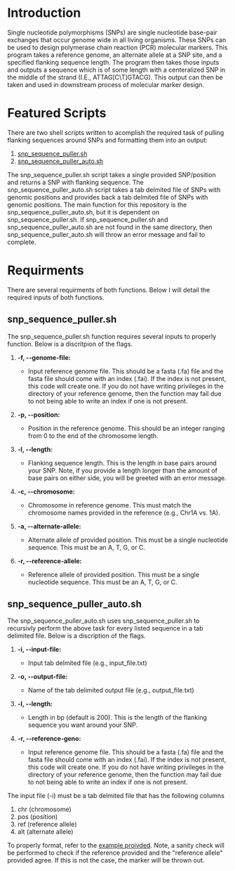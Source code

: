 # Introduction
Single nucleotide polymorphisms (SNPs) are single nucleotide base-pair exchanges that occur genome wide in all living organisms. These SNPs can be used to design polymerase chain reaction (PCR) molecular markers. This program takes a reference genome, an alternate allele at a SNP site, and a specified flanking sequence length. The program then takes those inputs and outputs a sequence which is of some length with a centeralized SNP in the middle of the strand (I.E., ATTAG[C\T]GTACG). This output can then be taken and used in downstream process of molecular marker design. 

# Featured Scripts
There are two shell scripts written to acomplish the required task of pulling flanking sequences around SNPs and formatting them into an output:
1. [snp_sequence_puller.sh](https://github.com/zjwinn/SNP-Sequence-Puller/blob/main/snp_sequence_puller.sh)
2. [snp_sequence_puller_auto.sh](https://github.com/zjwinn/SNP-Sequence-Puller/blob/main/snp_sequence_puller_auto.sh)

The snp_sequence_puller.sh script takes a single provided SNP/position and returns a SNP with flanking sequence. The snp_sequence_puller_auto.sh script takes a tab delmited file of SNPs with genomic positions and provides back a tab delmited file of SNPs with genomic positions. The main function for this repository is the snp_sequence_puller_auto.sh, but it is dependent on snp_sequence_puller.sh. If snp_sequence_puller.sh and snp_sequence_puller_auto.sh are not found in the same directory, then snp_sequence_puller_auto.sh will throw an error message and fail to complete.   

# Requirments
There are several requirments of both functions. Below I will detail the required inputs of both functions.

## snp_sequence_puller.sh
The snp_sequence_puller.sh function requires several inputs to properly function. Below is a discritpion of the flags.

1. **-f, --genome-file:**  
   - Input reference genome file. This should be a fasta (.fa) file and the fasta file should come with an index (.fai). If the index is not present, this code will create one. If you do not have writing privileges in the directory of your reference genome, then the function may fail due to not being able to write an index if one is not present.

2. **-p, --position:**  
   - Position in the reference genome. This should be an integer ranging from 0 to the end of the chromosome length.

3. **-l, --length:**  
   - Flanking sequence length. This is the length in base pairs around your SNP. Note, if you provide a length longer than the amount of base pairs on either side, you will be greeted with an error message.

4. **-c, --chromosome:**  
   - Chromosome in reference genome. This must match the chromosome names provided in the reference (e.g., Chr1A vs. 1A).

5. **-a, --alternate-allele:**  
   - Alternate allele of provided position. This must be a single nucleotide sequence. This must be an A, T, G, or C.

6. **-r, --reference-allele:**  
   - Reference allele of provided position. This must be a single nucleotide sequence. This must be an A, T, G, or C.

## snp_sequence_puller_auto.sh
The snp_sequence_puller_auto.sh uses snp_sequence_puller.sh to recursivly perform the above task for every listed sequence in a tab delimited file. Below is a discription of the flags.

1. **-i, --input-file:**  
    - Input tab delmited file (e.g., input_file.txt)
    
2. **-o, --output-file:**  
    - Name of the tab delimited output file (e.g., output_file.txt)

3. **-l, --length:**
    - Length in bp (default is 200). This is the length of the flanking sequence you want around your SNP. 

4. **-r, --reference-geno:**  
    - Input reference genome file. This should be a fasta (.fa) file and the fasta file should come with an index (.fai). If the index is not present, this code will create one. If you do not have writing privileges in the directory of your reference genome, then the function may fail due to not being able to write an index if one is not present.

The input file (-i) must be a tab delmited file that has the following columns
1. chr (chromosome)
2. pos (position)
3. ref (reference allele)
4. alt (alternate allele)

To properly format, refer to the [example proivded](https://github.com/zjwinn/SNP-Sequence-Puller/blob/main/input_file_example.txt). Note, a sanity check will be performed to check if the reference provided and the "reference allele" provided agree. If this is not the case, the marker will be thrown out. 
